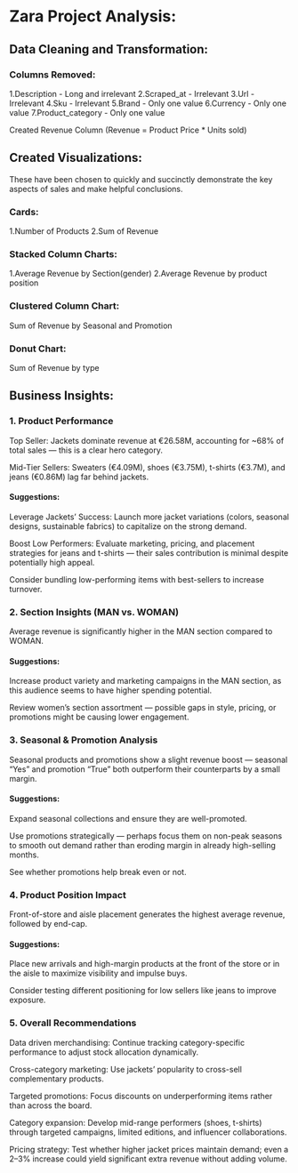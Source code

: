 # Zara Project Analysis:

## Data Cleaning and Transformation:

### Columns Removed:
1.Description - Long and irrelevant
2.Scraped_at - Irrelevant
3.Url - Irrelevant
4.Sku - Irrelevant
5.Brand - Only one value
6.Currency - Only one value	
7.Product_category - Only one value

Created Revenue Column (Revenue = Product Price * Units sold)

## Created Visualizations:
These have been chosen to quickly and succinctly demonstrate the key aspects of sales and make helpful conclusions.

### Cards: 
1.Number of Products
2.Sum of Revenue

### Stacked Column Charts: 
1.Average Revenue by Section(gender)
2.Average Revenue by product position

### Clustered Column Chart:
Sum of Revenue by Seasonal and Promotion

### Donut Chart:
Sum of Revenue by type

## Business Insights:
### 1. Product Performance
Top Seller: Jackets dominate revenue at €26.58M, accounting for ~68% of total sales — this is a clear hero category.

Mid-Tier Sellers: Sweaters (€4.09M), shoes (€3.75M), t-shirts (€3.7M), and jeans (€0.86M) lag far behind jackets.

#### Suggestions:

Leverage Jackets’ Success: Launch more jacket variations (colors, seasonal designs, sustainable fabrics) to capitalize on the strong demand.

Boost Low Performers: Evaluate marketing, pricing, and placement strategies for jeans and t-shirts — their sales contribution is minimal despite potentially high appeal.

Consider bundling low-performing items with best-sellers to increase turnover.

### 2. Section Insights (MAN vs. WOMAN)
Average revenue is significantly higher in the MAN section compared to WOMAN.

#### Suggestions:

Increase product variety and marketing campaigns in the MAN section, as this audience seems to have higher spending potential.

Review women’s section assortment — possible gaps in style, pricing, or promotions might be causing lower engagement.

### 3. Seasonal & Promotion Analysis
Seasonal products and promotions show a slight revenue boost — seasonal “Yes” and promotion “True” both outperform their counterparts by a small margin.

#### Suggestions:

Expand seasonal collections and ensure they are well-promoted.

Use promotions strategically — perhaps focus them on non-peak seasons to smooth out demand rather than eroding margin in already high-selling months.

See whether promotions help break even or not.
### 4. Product Position Impact
Front-of-store and aisle placement generates the highest average revenue, followed by end-cap.

#### Suggestions:

Place new arrivals and high-margin products at the front of the store or in the aisle to maximize visibility and impulse buys.

Consider testing different positioning for low sellers like jeans to improve exposure.

### 5. Overall Recommendations
Data driven merchandising: Continue tracking category-specific performance to adjust stock allocation dynamically.

Cross-category marketing: Use jackets’ popularity to cross-sell complementary products.

Targeted promotions: Focus discounts on underperforming items rather than across the board.

Category expansion: Develop mid-range performers (shoes, t-shirts) through targeted campaigns, limited editions, and influencer collaborations.

Pricing strategy: Test whether higher jacket prices maintain demand; even a 2–3% increase could yield significant extra revenue without adding volume.



